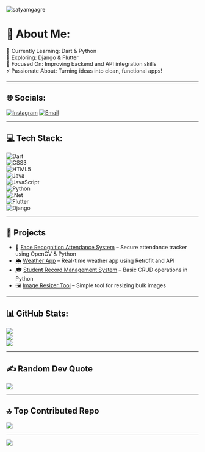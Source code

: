 <p align="left"> 
  <img src="https://komarev.com/ghpvc/?username=satyamgagre&label=Profile%20views&color=0e75b6&style=flat" alt="satyamgagre" /> 
</p>

# 💫 About Me:
🔭 Currently Learning: Dart & Python  
🌱 Exploring: Django & Flutter  
🤝 Focused On: Improving backend and API integration skills  
⚡ Passionate About: Turning ideas into clean, functional apps!

<!-- Optionally include a banner -->
<!-- ![Header](https://your-image-link) -->

---

## 🌐 Socials:
[![Instagram](https://img.shields.io/badge/Instagram-%23E4405F.svg?logo=Instagram&logoColor=white)](https://instagram.com/satya__gagre) 
[![Email](https://img.shields.io/badge/Email-D14836?logo=gmail&logoColor=white)](mailto:satyamgagre4@gmail.com) 

---

## 💻 Tech Stack:
![Dart](https://img.shields.io/badge/dart-%230175C2.svg?style=flat-square&logo=dart&logoColor=white)  
![CSS3](https://img.shields.io/badge/css3-%231572B6.svg?style=flat-square&logo=css3&logoColor=white)  
![HTML5](https://img.shields.io/badge/html5-%23E34F26.svg?style=flat-square&logo=html5&logoColor=white)  
![Java](https://img.shields.io/badge/java-%23ED8B00.svg?style=flat-square&logo=openjdk&logoColor=white)  
![JavaScript](https://img.shields.io/badge/javascript-%23323330.svg?style=flat-square&logo=javascript&logoColor=%23F7DF1E)  
![Python](https://img.shields.io/badge/python-3670A0?style=flat-square&logo=python&logoColor=ffdd54)  
![.Net](https://img.shields.io/badge/.NET-5C2D91?style=flat-square&logo=.net&logoColor=white)  
![Flutter](https://img.shields.io/badge/Flutter-%2302569B.svg?style=flat-square&logo=Flutter&logoColor=white)  
![Django](https://img.shields.io/badge/django-%23092E20.svg?style=flat-square&logo=django&logoColor=white)

---

## 🚀 Projects
- 🔐 [Face Recognition Attendance System](https://github.com/satyamgagre/face-recognition-attendance) – Secure attendance tracker using OpenCV & Python
- 🌦️ [Weather App](https://github.com/satyamgagre/weather-app) – Real-time weather app using Retrofit and API
- 🎓 [Student Record Management System](https://github.com/satyamgagre/student-record-system) – Basic CRUD operations in Python
- 🖼️ [Image Resizer Tool](https://github.com/satyamgagre/image-resizer) – Simple tool for resizing bulk images

---

## 📊 GitHub Stats:
![](https://github-readme-stats.vercel.app/api?username=satyamgagre&theme=dark&hide_border=false&include_all_commits=true&count_private=true)  
![](https://nirzak-streak-stats.vercel.app/?user=satyamgagre&theme=dark&hide_border=false)  
![](https://github-readme-stats.vercel.app/api/top-langs/?username=satyamgagre&theme=dark&hide_border=false&include_all_commits=true&count_private=true&layout=compact)

---

## ✍️ Random Dev Quote
![](https://quotes-github-readme.vercel.app/api?type=horizontal&theme=light)

---

## 🔝 Top Contributed Repo
![](https://github-contributor-stats.vercel.app/api?username=satyamgagre&limit=5&theme=dark&combine_all_yearly_contributions=true)

---

[![](https://visitcount.itsvg.in/api?id=satyamgagre&icon=0&color=1)](https://visitcount.itsvg.in)

<!-- Proudly created with GPRM ( https://gprm.itsvg.in ) -->
